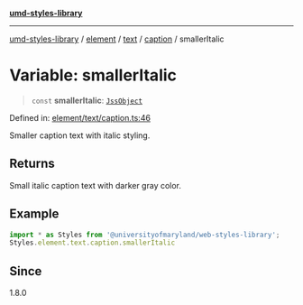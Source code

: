 [**umd-styles-library**](../../../../../../README.md)

***

[umd-styles-library](../../../../../../modules.md) / [element](../../../../../README.md) / [text](../../../README.md) / [caption](../README.md) / smallerItalic

# Variable: smallerItalic

> `const` **smallerItalic**: [`JssObject`](../../../../../../utilities/namespaces/transform/type-aliases/JssObject.md)

Defined in: [element/text/caption.ts:46](https://github.com/UMD-Digital/design-system/blob/ada30a44686a89a90941bbd44a6f156101fc9b44/packages/styles/source/element/text/caption.ts#L46)

Smaller caption text with italic styling.

## Returns

Small italic caption text with darker gray color.

## Example

```typescript
import * as Styles from '@universityofmaryland/web-styles-library';
Styles.element.text.caption.smallerItalic
```

## Since

1.8.0
